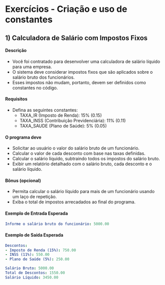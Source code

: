 # Exercícios - Criação e uso de constantes

## 1) **Calculadora de Salário com Impostos Fixos**

#### Descrição

- Você foi contratado para desenvolver uma calculadora de salário líquido para uma empresa. 
- O sistema deve considerar impostos fixos que são aplicados sobre o salário bruto dos funcionários. 
- Esses impostos não mudam, portanto, devem ser definidos como constantes no código.

#### Requisitos

- Defina as seguintes constantes:
    - TAXA_IR (Imposto de Renda): 15% (0.15)
    - TAXA_INSS (Contribuição Previdenciária): 11% (0.11)
    - TAXA_SAUDE (Plano de Saúde): 5% (0.05)

#### O programa deve

- Solicitar ao usuário o valor do salário bruto de um funcionário.
- Calcular o valor de cada desconto com base nas taxas definidas.
- Calcular o salário líquido, subtraindo todos os impostos do salário bruto.
- Exibir um relatório detalhado com o salário bruto, cada desconto e o salário líquido.

#### Bônus (opcional)

- Permita calcular o salário líquido para mais de um funcionário usando um laço de repetição.
- Exiba o total de impostos arrecadados ao final do programa.

#### Exemplo de Entrada Esperada

~~~yaml
Informe o salário bruto do funcionário: 5000.00
~~~

#### Exemplo de Saída Esperada

~~~yaml
Descontos:
- Imposto de Renda (15%): 750.00
- INSS (11%): 550.00
- Plano de Saúde (5%): 250.00

Salário Bruto: 5000.00
Total de Descontos: 1550.00
Salário Líquido: 3450.00
~~~